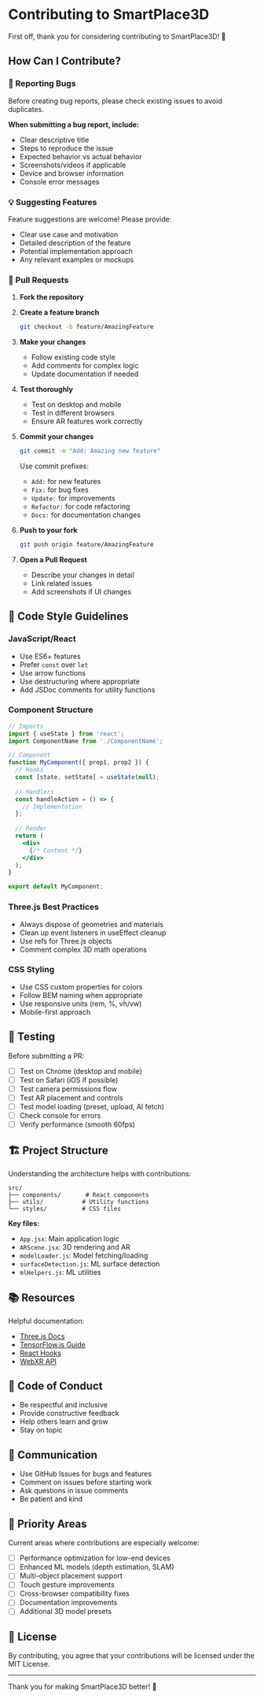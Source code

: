 # Contributing to SmartPlace3D

First off, thank you for considering contributing to SmartPlace3D! 🎉

## How Can I Contribute?

### 🐛 Reporting Bugs

Before creating bug reports, please check existing issues to avoid duplicates.

**When submitting a bug report, include:**
- Clear descriptive title
- Steps to reproduce the issue
- Expected behavior vs actual behavior
- Screenshots/videos if applicable
- Device and browser information
- Console error messages

### 💡 Suggesting Features

Feature suggestions are welcome! Please provide:
- Clear use case and motivation
- Detailed description of the feature
- Potential implementation approach
- Any relevant examples or mockups

### 🔧 Pull Requests

1. **Fork the repository**
2. **Create a feature branch**
   ```bash
   git checkout -b feature/AmazingFeature
   ```

3. **Make your changes**
   - Follow existing code style
   - Add comments for complex logic
   - Update documentation if needed

4. **Test thoroughly**
   - Test on desktop and mobile
   - Test in different browsers
   - Ensure AR features work correctly

5. **Commit your changes**
   ```bash
   git commit -m "Add: Amazing new feature"
   ```
   Use commit prefixes:
   - `Add:` for new features
   - `Fix:` for bug fixes
   - `Update:` for improvements
   - `Refactor:` for code refactoring
   - `Docs:` for documentation changes

6. **Push to your fork**
   ```bash
   git push origin feature/AmazingFeature
   ```

7. **Open a Pull Request**
   - Describe your changes in detail
   - Link related issues
   - Add screenshots if UI changes

## 📝 Code Style Guidelines

### JavaScript/React
- Use ES6+ features
- Prefer `const` over `let`
- Use arrow functions
- Use destructuring where appropriate
- Add JSDoc comments for utility functions

### Component Structure
```jsx
// Imports
import { useState } from 'react';
import ComponentName from './ComponentName';

// Component
function MyComponent({ prop1, prop2 }) {
  // Hooks
  const [state, setState] = useState(null);
  
  // Handlers
  const handleAction = () => {
    // Implementation
  };
  
  // Render
  return (
    <div>
      {/* Content */}
    </div>
  );
}

export default MyComponent;
```

### Three.js Best Practices
- Always dispose of geometries and materials
- Clean up event listeners in useEffect cleanup
- Use refs for Three.js objects
- Comment complex 3D math operations

### CSS Styling
- Use CSS custom properties for colors
- Follow BEM naming when appropriate
- Use responsive units (rem, %, vh/vw)
- Mobile-first approach

## 🧪 Testing

Before submitting a PR:
- [ ] Test on Chrome (desktop and mobile)
- [ ] Test on Safari (iOS if possible)
- [ ] Test camera permissions flow
- [ ] Test AR placement and controls
- [ ] Test model loading (preset, upload, AI fetch)
- [ ] Check console for errors
- [ ] Verify performance (smooth 60fps)

## 🏗️ Project Structure

Understanding the architecture helps with contributions:

```
src/
├── components/       # React components
├── utils/           # Utility functions
└── styles/          # CSS files
```

**Key files:**
- `App.jsx`: Main application logic
- `ARScene.jsx`: 3D rendering and AR
- `modelLoader.js`: Model fetching/loading
- `surfaceDetection.js`: ML surface detection
- `mlHelpers.js`: ML utilities

## 📚 Resources

Helpful documentation:
- [Three.js Docs](https://threejs.org/docs/)
- [TensorFlow.js Guide](https://www.tensorflow.org/js)
- [React Hooks](https://react.dev/reference/react)
- [WebXR API](https://developer.mozilla.org/en-US/docs/Web/API/WebXR_Device_API)

## 🤝 Code of Conduct

- Be respectful and inclusive
- Provide constructive feedback
- Help others learn and grow
- Stay on topic

## 💬 Communication

- Use GitHub Issues for bugs and features
- Comment on issues before starting work
- Ask questions in issue comments
- Be patient and kind

## 🎯 Priority Areas

Current areas where contributions are especially welcome:
- [ ] Performance optimization for low-end devices
- [ ] Enhanced ML models (depth estimation, SLAM)
- [ ] Multi-object placement support
- [ ] Touch gesture improvements
- [ ] Cross-browser compatibility fixes
- [ ] Documentation improvements
- [ ] Additional 3D model presets

## 📄 License

By contributing, you agree that your contributions will be licensed under the MIT License.

---

Thank you for making SmartPlace3D better! 🚀
